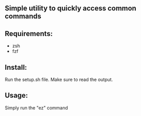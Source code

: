 ## Simple utility to quickly access common commands

## Requirements:
- zsh
- fzf

## Install:
Run the setup.sh file. Make sure to read the output.

## Usage:
Simply run the "ez" command
